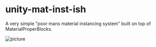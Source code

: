 # unity-mat-inst-ish
A very simple "poor mans material instancing system" built on top of MaterialProperBlocks.

![picture](https://user-images.githubusercontent.com/4175246/32277278-314240dc-bf12-11e7-9a8d-e42838b86dda.gif)

